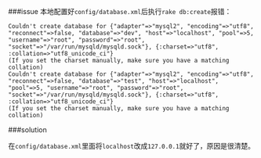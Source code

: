###issue
本地配置好`config/database.xml`后执行`rake db:create`报错：

```
Couldn't create database for {"adapter"=>"mysql2", "encoding"=>"utf8", "reconnect"=>false, "database"=>"dev", "host"=>"localhost", "pool"=>5, "username"=>"root", "password"=>"root", "socket"=>"/var/run/mysqld/mysqld.sock"}, {:charset=>"utf8", :collation=>"utf8_unicode_ci"}
(If you set the charset manually, make sure you have a matching collation)
Couldn't create database for {"adapter"=>"mysql2", "encoding"=>"utf8", "reconnect"=>false, "database"=>"test", "host"=>"localhost", "pool"=>5, "username"=>"root", "password"=>"root", "socket"=>"/var/run/mysqld/mysqld.sock"}, {:charset=>"utf8", :collation=>"utf8_unicode_ci"}
(If you set the charset manually, make sure you have a matching collation)
```
###solution

在`config/database.xml`里面将`localhost`改成`127.0.0.1`就好了，原因是很清楚。
